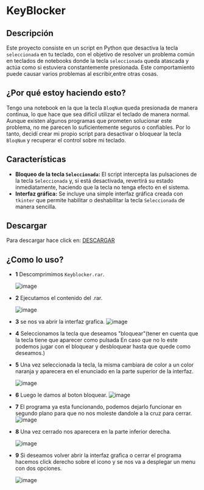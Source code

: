 # KeyBlocker

## Descripción

Este proyecto consiste en un script en Python que desactiva la tecla `seleccionada` en tu teclado, con el objetivo de resolver un problema común en teclados de notebooks donde la tecla `seleccionada` queda atascada y actúa como si estuviera constantemente presionada. Este comportamiento puede causar varios problemas al escribir,entre otras cosas.

## ¿Por qué estoy haciendo esto?

Tengo una notebook en la que la tecla `BloqNum` queda presionada de manera continua, lo que hace que sea difícil utilizar el teclado de manera normal. Aunque existen algunos programas que prometen solucionar este problema, no me parecen lo suficientemente seguros o confiables. Por lo tanto, decidí crear mi propio script para desactivar o bloquear la tecla `BloqNum` y recuperar el control sobre mi teclado.

## Características

- **Bloqueo de la tecla `Seleccionada`:** El script intercepta las pulsaciones de la tecla `Seleccionada` y, si está desactivada, revertirá su estado inmediatamente, haciendo que la tecla no tenga efecto en el sistema.
- **Interfaz gráfica:** Se incluye una simple interfaz gráfica creada con `tkinter` que permite habilitar o deshabilitar la tecla `Seleccionada` de manera sencilla.
## Descargar
Para descargar hace click en: [DESCARGAR](https://github.com/TomasB-Dev/KeyBloquer/releases/download/Keyblocker.V0.0.1/KeyBlocker.rar)
## ¿Como lo uso?

- **1** Descomprimimos `Keyblocker.rar`.
  
     ![image](https://github.com/user-attachments/assets/59fafea7-c8e5-457e-8fbf-2a6d038164f7)
- **2** Ejecutamos el contenido del .rar.
  
     ![image](https://github.com/user-attachments/assets/adf80320-8f87-49b0-afa1-fb6f7a47a370)
- **3** se nos va abrir la interfaz grafica.
     ![image](https://github.com/user-attachments/assets/567c371a-1cd0-4e26-a04c-6c3fe1ad15d7)
- **4** Seleccionamos la tecla que deseamos "bloquear"(tener en cuenta que la tecla tiene que aparecer como pulsada En caso que no lo este podemos jugar con el bloquear y desbloquear hasta que quede como deseamos.)
- **5** Una vez seleccionada la tecla, la misma cambiara de color a un color naranja y aparecera en el enunciado en la parte superior de la interfaz.
  
     ![image](https://github.com/user-attachments/assets/9988e463-5752-49e9-b48f-eb3bdeb466fe)
- **6** Luego le damos al boton bloquear.
     ![image](https://github.com/user-attachments/assets/d2aa843b-806c-45f1-bf82-7eafcceccd13)
- **7** El programa ya esta funcionando, podemos dejarlo funcionar en segundo plano para que no nos moleste dandole a la cruz para cerrar.
     ![image](https://github.com/user-attachments/assets/68085eb8-d0f5-40cf-a171-ff53a210c73b)
- **8** Una vez cerrado nos aparecera en la parte inferior derecha.
  
     ![image](https://github.com/user-attachments/assets/32339e39-1c82-43a6-909a-e4335f9b37d4)
- **9** Si deseamos volver abrir la interfaz grafica o cerrar el programa hacemos click derecho sobre el icono y se nos va a desplegar un menu con dos opciones.
  
    ![image](https://github.com/user-attachments/assets/57864364-e416-45e6-9ec1-4684d89cfcfe)









